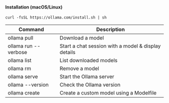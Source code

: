 
#### Installation (macOS/Linux)
`curl -fsSL https://ollama.com/install.sh | sh`

| Command	| Description |
| -----------|-------------|
| ollama pull <model>	| Download a model |
| ollama run <model> --verbose | Start a chat session with a model & display details |
| ollama list	| List downloaded models|
| ollama rm <model>	| Remove a model|
| ollama serve	| Start the Ollama server|
| ollama --version | Check the Ollama version|
| ollama create	| Create a custom model using a Modelfile|